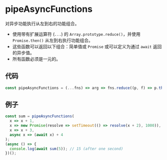 # pipeAsyncFunctions

对异步功能执行从左到右的功能组合。

- 使用带有扩展运算符 (`...`) 的 `Array.prototype.reduce()`，并使用 `Promise.then()` 从左到右执行功能组合。
- 这些函数可以返回以下组合：简单值或 `Promise` 或可以定义为通过 `await` 返回的异步值。
- 所有函数必须是一元的。

## 代码

```js
const pipeAsyncFunctions = (...fns) => arg => fns.reduce((p, f) => p.then(f), Promise.resolve(arg));
```

## 例子

```js
const sum = pipeAsyncFunctions(
  x => x + 1,
  x => new Promise(resolve => setTimeout(() => resolve(x + 2), 1000)),
  x => x + 3,
  async x => (await x) + 4
);
(async () => {
  console.log(await sum(5)); // 15 (after one second)
})();
```
